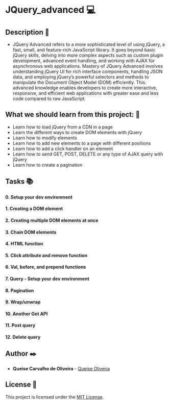 # **JQuery_advanced** :computer:

## **Description** :speech_balloon:

* JQuery Advanced refers to a more sophisticated level of using jQuery, a fast, small, and feature-rich JavaScript library. It goes beyond basic jQuery skills, delving into more complex aspects such as custom plugin development, advanced event handling, and working with AJAX for asynchronous web applications. Mastery of JQuery Advanced involves understanding jQuery UI for rich interface components, handling JSON data, and employing jQuery’s powerful selectors and methods to manipulate the Document Object Model (DOM) efficiently. This advanced knowledge enables developers to create more interactive, responsive, and efficient web applications with greater ease and less code compared to raw JavaScript.

## **What we should learn from this project:** :bookmark_tabs:


* Learn how to load jQuery from a CDN in a page
* Learn the different ways to create DOM elements with jQuery
* Learn how to modify elements
* Learn how to add new elements to a page with different positions
* Learn how to add a click handler on an element
* Learn how to send GET, POST, DELETE or any type of AJAX query with jQuery
* Learn how to create a pagination

## **Tasks** :books:

#### **0. Setup your dev environment**

#### **1. Creating a DOM element**

#### **2. Creating multiple DOM elements at once**

#### **3. Chain DOM elements**

#### **4. HTML function**

#### **5. Click attribute and remove function**

#### **6. Val, before, and prepend functions**

#### **7. Query - Setup your dev environment**

#### **8. Pagination**

#### **9. Wrap/unwrap**

#### **10. Another Get API**

#### **11. Post query**

#### **12. Delete query**


## **Author** :black_nib:

* **Queise Carvalho de Oliveira** - [Queise Oliveira](https://github.com/Qcarvalhooliveira)


## License :page_with_curl:
This project is licensed under the [MIT License](https://opensource.org/license/mit/).



